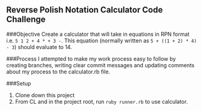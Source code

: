 ## Reverse Polish Notation Calculator Code Challenge

###Objective
Create a calculator that will take in equations in RPN format i.e. `5 1 2 + 4 * + 3 -`.
This equation (normally written as `5 + ((1 + 2) * 4) - 3`) should evaluate to 14.

###Process
I attempted to make my work process easy to follow by creating branches, writing clear
commit messages and updating comments about my process to the calculator.rb file.

###Setup
1. Clone down this project
2. From CL and in the project root, run `ruby runner.rb` to use calculator.


